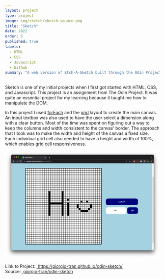 ```yaml
---
layout: project
type: project
image: img/sketch/sketch-square.png
title: "Sketch"
date: 2022
order: 5
published: true
labels:
  - HTML
  - CSS
  - Javascript
  - Github
summary: "A web version of Etch-A-Sketch built through the Odin Project."
---
```


Sketch is one of my initial projects when I first got started with HTML, CSS, and Javascript. This project is an assignment from The Odin Project. It was quite an essential project for my learning because it taught me how to manipulate the DOM. 

In this project I used <a class="md" href="https://developer.mozilla.org/en-US/docs/Web/JavaScript/Reference/Global_Objects/Array/forEach" target="_blank" rel="noopener noreferrer">forEach</a> and the <a class="md" href="https://developer.mozilla.org/en-US/docs/Web/CSS/CSS_Grid_Layout" target="_blank" rel="noopener noreferrer">grid</a> layout to create the main canvas. An input textbox was also used to have the user select a dimension along with a clear button. Most of the time was spent on figuring out a way to keep the columns and width consistent to the canvas' border. The approach that I took was to make the width and height of the canvas a fixed size. Each individual grid cell also needed to have a height and width of 100%, which enables grid cell responsiveness.

<img src="/img/sketch/sketch-browser.png" alt="sketch" class="container-fluid"/>

Link to Project: <a class="md" href="https://giorgio-tran.github.io/odin-sketch/" target="_blank" rel="noopener noreferrer"> &nbsp;https://giorgio-tran.github.io/odin-sketch/</a> <br>
Source: <a class="md" href="https://github.com/giorgio-tran/odin-sketch/" target="_blank" rel="noopener noreferrer">&nbsp;giorgio-tran/odin-sketch</a>
